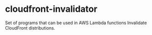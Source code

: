# cloudfront-invalidator
Set of programs that can be used in AWS Lambda functions Invalidate CloudFront distributions.
